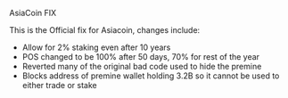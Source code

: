 AsiaCoin FIX

This is the Official fix for Asiacoin, changes include:

  - Allow for 2% staking even after 10 years
  - POS changed to be 100% after 50 days, 70% for rest of the year
  - Reverted many of the original bad code used to hide the premine
  - Blocks address of premine wallet holding 3.2B so it cannot be used to either trade or stake
  

  
    
